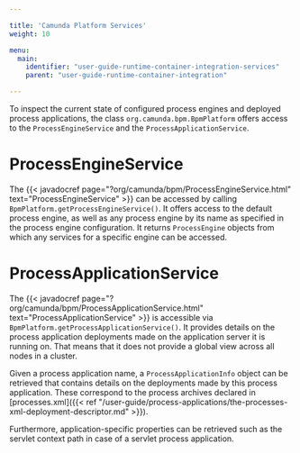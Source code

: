 ```yaml
---

title: 'Camunda Platform Services'
weight: 10

menu:
  main:
    identifier: "user-guide-runtime-container-integration-services"
    parent: "user-guide-runtime-container-integration"

---
```


To inspect the current state of configured process engines and deployed process applications, the class `org.camunda.bpm.BpmPlatform` offers access to the `ProcessEngineService` and the `ProcessApplicationService`.


# ProcessEngineService

The {{< javadocref page="?org/camunda/bpm/ProcessEngineService.html" text="ProcessEngineService" >}} can be accessed by calling `BpmPlatform.getProcessEngineService()`. It offers access to the default process engine, as well as any process engine by its name as specified in the process engine configuration. It returns `ProcessEngine` objects from which any services for a specific engine can be accessed.


# ProcessApplicationService

The {{< javadocref page="?org/camunda/bpm/ProcessApplicationService.html" text="ProcessApplicationService" >}} is accessible via `BpmPlatform.getProcessApplicationService()`. It provides details on the process application deployments made on the application server it is running on. That means that it does not provide a global view across all nodes in a cluster.

Given a process application name, a `ProcessApplicationInfo` object can be retrieved that contains details on the deployments made by this process application. These correspond to the process archives declared in [processes.xml]({{< ref "/user-guide/process-applications/the-processes-xml-deployment-descriptor.md" >}}).

Furthermore, application-specific properties can be retrieved such as the servlet context path in case of a servlet process application.